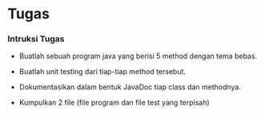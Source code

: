 # Tugas

### Intruksi Tugas
- Buatlah sebuah program java yang berisi 5 method dengan tema bebas.

- Buatlah unit testing dari tiap-tiap method tersebut.

- Dokumentasikan dalam bentuk JavaDoc tiap class dan methodnya.

- Kumpulkan 2 file (file program dan file test yang terpisah) 
